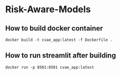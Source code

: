 # Risk-Aware-Models

## How to build docker container

`docker build -t cvae_app:latest -f Dockerfile .`

## How to run streamlit after building

`docker run -p 8501:8501 cvae_app:latest`
